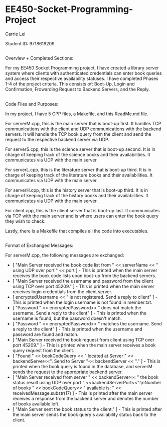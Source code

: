 # EE450-Socket-Programming-Project
Carrie Lei

Student ID: 9718619209

## 
Overview + Completed Sections:

For my EE450 Socket Programming project, I have created a library server system where clients with authenticated credentials can enter book queries and access their respective availability statuses. I have completed Phases 1-4 of the project criteria. This consists of: Boot-Up, Login and Confirmation, Frowarding Request to Backend Servers, and the Reply.

##
Code Files and Purposes:

In my project, I have 5 CPP files, a Makefile, and this ReadMe.md file. 

For serverM.cpp, this is the main server that is boot-up first. It handles TCP communications with the client and UDP communications with the backend servers. It will handle the TCP book query from the client and send the request to the respective backend server via UDP.

For serverS.cpp, this is the science server that is boot-up second. It is in charge of keeping track of the science books and their availabilities. It communicates via UDP with the main server. 

For serverL.cpp, this is the literature server that is boot-up third. It is in charge of keeping track of the literature books and their availabilities. It communicates via UDP with the main server. 

For serverH.cpp, this is the history server that is boot-up third. It is in charge of keeping track of the history books and their availabilities. It communicates via UDP with the main server. 

For client.cpp, this is the client server that is boot-up last. It communicates via TCP with the main server and is where users can enter the book query they wish to check.

Lastly, there is a Makefile that compiles all the code into executables.

##
Format of Exchanged Messages:

For serverM.cpp, the following messages are exchanged:
- [ "Main Server received the book code list from " << serverName << " using UDP over port " << port ] - This is printed when the main server receives the book code lists upon boot-up from the backend servers.
- [ "Main Server received the username and password from the client using TCP over port 45209." ] - This is printed when the main server receives login credentials from the client server.
- [ encryptedUsername << " is not registered. Send a reply to client" ] - This is printed when the login username is not found in member.txt.
- [ "Password " << encryptedPassword<< " does not match the username. Send a reply to the client" ] - This is printed when the username is found, but the password doesn't match.
- [ "Password " << encryptedPassword<< " matches the username. Send a reply to the client" ] - This is printed when the username and password are found and match.
- [ "Main Server received the book request from client using TCP over port 45209." ] - This is printed when the main server receives a book query request from the client.
- [ "Found " << bookCodeQuery << " located at Server " << backendServer<<". Send to Server "<< backendServer << "." ] - This is printed when the book query is found in the database, and serverM sends the request to the appropriate backend server.
- [ "Main Server received from server " << backendServer<< " the book status result using UDP over port " <<backendServerPort<<":\nNumber of books " << bookCodeQuery<< " available is: " << receivedMessage.substr(17) ] - This is printed after the main server receives a response from the backend server and denotes the number of books available left.
- [ "Main Server sent the book status to the client." ] - This is printed after the main server sends the book query's availability status back to the client.  


